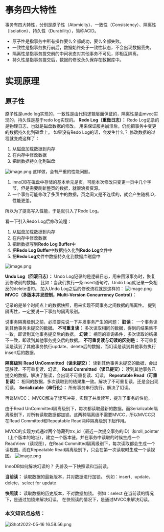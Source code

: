 # 事务四大特性
事务有四大特性，分别是原子性（Atomicity）、一致性（Consistency）、隔离性（Isolation）、持久性（Durability），简称ACID。

- 原子性是指事务中所有操作要么全部成功，要么全部失败。
- 一致性是指事务执行前后，数据始终处于一致性状态，不会出现数据丢失。
- 隔离性是指事务提交前的中间状态对其他事务不可见，即相互隔离。
- 持久性是指事务提交后，数据的修改永久保存在数据库中。
# 实现原理
## 原子性
原子性是undo log实现的，一致性是由代码逻辑层面保证的，隔离性是由mvcc实现的，持久性是基于redo log实现的。
**Redo Log（重做日志）：**
Redo Log记录的是物理日志，也就是磁盘数据的修改。
用来保证服务崩溃后，仍能把事务中变更的数据持久化到磁盘上。
如果没有Redo Log的话，会发生什么？
修改数据的过程就变成这样了：

1. 从磁盘加载数据到内存
2. 在内存中修改数据
3. 把新数据持久化到磁盘

![image.png](https://javabaguwen.com/img/MySQL%E4%BA%8B%E5%8A%A11.png)
这样做，会有严重的性能问题。

1. InnoDB在磁盘中存储的基本单元是页，可能本次修改只变更一页中几个字节，但是需要刷新整页的数据，就很浪费资源。
2. 一个事务可能修改了多页中的数据，页之间又是不连续的，就会产生随机IO，性能更差。

所以为了提高写入性能，于是就引入了Redo Log。

看一下引入Redo Log后修改流程：

1. 从磁盘加载数据到内存
2. 在内存中修改数据
3. 把新数据写到**Redo Log Buffer**中
4. 把**Redo Log Buffer**中数据持久化到**Redo Log**文件中
5. 把**Redo Log**文件中数据持久化到数据库磁盘中

![image.png](https://javabaguwen.com/img/MySQL%E4%BA%8B%E5%8A%A12.png)

**Undo Log（回滚日志）：**
Undo Log记录的是逻辑日志，用来回滚事务时，恢复到修改前的数据。
比如：当我们执行一条insert语句时，Undo Log就记录一条相反的delete语句。
加入Undo Log之后的修改流程就是这样的：
![image.png](https://javabaguwen.com/img/MySQL%E4%BA%8B%E5%8A%A13.png)
**MVCC（多版本并发控制，Multi-Version Concurrency Control）：**

记录的是某个时间点上的数据快照，用来实现不同事务之间数据的隔离性。
提到隔离性，一定要说一下事务的隔离级别。

说事务隔离级别之前，必须要先说一下并发事务产生的问题：
**脏读：** 一个事务读到其他事务未提交的数据。
**不可重复读：** 多次读取相同的数据，得到的结果集不一致，即读到其他事务提交后的数据。
**幻读：** 相同的查询条件，多次读取的结果不一致，即读到其他事务提交后的数据。
**不可重复读与幻读的区别是：** 不可重复读是读到了其他事务执行update、delete后的数据，而幻读是读到其他事务执行insert后的数据。

**隔离级别**
**Read UnCommitted（读未提交）：** 读到其他事务未提交的数据，会出现脏读、不可重复读、幻读。
**Read Committed（读已提交）：** 读到其他事务已提交的数据，解决了脏读，会出现不可重复读、幻读。
**Repeatable Read（可重复读）：** 相同的数据，多次读取到的结果集一致。解决了不可重复读，还是会出现幻读。
**Serializable（串行化）：** 所有事务串行执行，解决了幻读。

再谈MVCC：
MVCC解决了读写冲突，实现了并发读写，提升了事务的性能。

由于Read UnCommitted隔离级别下，每次都读取最新的数据。而Serializable隔离级别下，对所有读取数据都加锁。这两种隔离级不需要MVCC，所以MVCC只在Read Committed和Repeatable Read两种隔离级别下起作用。

MVCC的实现方式通过两个隐藏列trx_id（最近一次提交事务的ID）和roll_pointer（上个版本的地址），建立一个版本链。并在事务中读取的时候生成一个ReadView（读视图），在Read Committed隔离级别下，每次读取都会生成一个读视图，而在Repeatable Read隔离级别下，只会在第一次读取时生成一个读视图。
![image.png](https://javabaguwen.com/img/MySQL%E4%BA%8B%E5%8A%A14.png)

InnoDB如何解决幻读的？
先普及一下快照读和当前读。

**当前读：** 读取数据的最新版本，并对数据进行加锁。
例如：insert、update、delete、select for update

**快照读：** 读取数据的历史版本，不对数据加锁。
例如：select
在当前读的情况下，是通过加锁来解决幻读。
在快照读的情况下，是通过MVCC来解决幻读。
### **本文知识点总结：**
![iShot2022-05-16 16.58.56.png](https://javabaguwen.com/img/MySQL%E4%BA%8B%E5%8A%A1%E6%80%BB%E7%BB%93.png)
